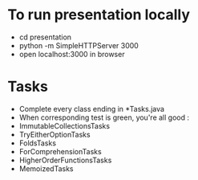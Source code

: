 # To run presentation locally
* cd presentation
* python -m SimpleHTTPServer 3000
* open localhost:3000 in browser

# Tasks
* Complete every class ending in *Tasks.java
* When corresponding test is green, you're all good :
* ImmutableCollectionsTasks
* TryEitherOptionTasks
* FoldsTasks
* ForComprehensionTasks
* HigherOrderFunctionsTasks
* MemoizedTasks
